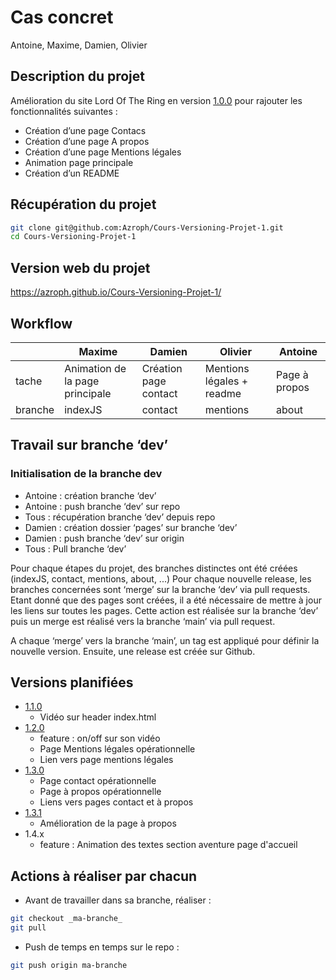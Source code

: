# Cas concret

Antoine, Maxime, Damien, Olivier

## Description du projet

Amélioration du site Lord Of The Ring en version [1.0.0](https://github.com/Azroph/Cours-Versioning-Projet-1/releases/tag/1.0.0) pour rajouter les fonctionnalités suivantes :

- Création d’une page Contacs
- Création d’une page A propos
- Création d’une page Mentions légales
- Animation page principale
- Création d’un README

## Récupération du projet

```bash
git clone git@github.com:Azroph/Cours-Versioning-Projet-1.git
cd Cours-Versioning-Projet-1
```

## Version web du projet

https://azroph.github.io/Cours-Versioning-Projet-1/

## Workflow

|         | Maxime                          | Damien                | Olivier                   | Antoine       |
| ------- | ------------------------------- | --------------------- | ------------------------- | ------------- |
| tache   | Animation de la page principale | Création page contact | Mentions légales + readme | Page à propos |
| branche | indexJS                         | contact               | mentions                  | about         |

## Travail sur branche ‘dev’

### Initialisation de la branche dev

- Antoine : création branche ‘dev’
- Antoine : push branche ‘dev’ sur repo
- Tous : récupération branche ‘dev’ depuis repo
- Damien : création dossier ‘pages’ sur branche ‘dev’
- Damien : push branche ‘dev’ sur origin
- Tous : Pull branche ‘dev’

Pour chaque étapes du projet, des branches distinctes ont été créées (indexJS, contact, mentions, about, ...)
Pour chaque nouvelle release, les branches concernées sont ‘merge’ sur la branche ‘dev’ via pull requests.
Etant donné que des pages sont créées, il a été nécessaire de mettre à jour les liens sur toutes les pages.
Cette action est réalisée sur la branche ‘dev’ puis un merge est réalisé vers la branche ‘main’ via pull request.

A chaque ‘merge’ vers la branche ‘main’, un tag est appliqué pour définir la nouvelle version. Ensuite, une release est créée sur Github.

## Versions planifiées

- [1.1.0](https://github.com/Azroph/Cours-Versioning-Projet-1/releases/tag/1.1.0)
  - Vidéo sur header index.html
- [1.2.0](https://github.com/Azroph/Cours-Versioning-Projet-1/releases/tag/1.2.0)
  - feature : on/off sur son vidéo
  - Page Mentions légales opérationnelle
  - Lien vers page mentions légales
- [1.3.0](https://github.com/Azroph/Cours-Versioning-Projet-1/releases/tag/1.3.0)
  - Page contact opérationnelle
  - Page à propos opérationnelle
  - Liens vers pages contact et à propos
- [1.3.1](https://github.com/Azroph/Cours-Versioning-Projet-1/releases/tag/1.3.1)
  - Amélioration de la page à propos
- 1.4.x
  - feature : Animation des textes section aventure page d'accueil

## Actions à réaliser par chacun

- Avant de travailler dans sa branche, réaliser :

```bash
git checkout _ma-branche_
git pull
```

- Push de temps en temps sur le repo :

```bash
git push origin ma-branche
```

##
